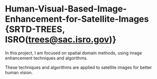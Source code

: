 # Human-Visual-Based-Image-Enhancement-for-Satellite-Images {SRTD-TREES, ISRO(trees@sac.isro.gov)}

In this project, I am focused on spatial domain methods, using image enhancement techniques and algorithms. 

These techniques and algorithms are applied to satellite images for better human vision.
